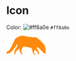 # Icon

Color: ![#ff8a0e](https://placehold.it/15/ff8a0e/000000?text=+) `#ff8a0e`

<img src="./civet.png" height=50 />
